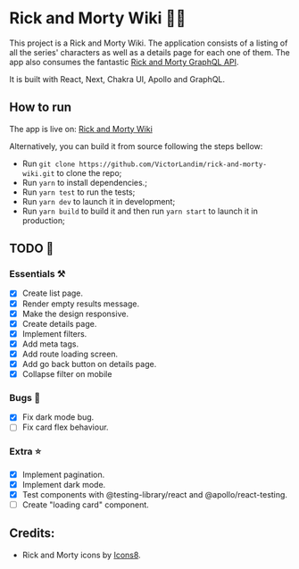 # Rick and Morty Wiki 🧪💥

This project is a Rick and Morty Wiki. The application consists of a listing of all the series' characters as well as a details page for each one of them. The app also consumes the fantastic [Rick and Morty GraphQL API](https://rickandmortyapi.com/graphql).

It is built with React, Next, Chakra UI, Apollo and GraphQL.

## How to run

The app is live on: [Rick and Morty Wiki](https://rick-n-morty-wiki.netlify.com/)

Alternatively, you can build it from source following the steps bellow:

- Run `git clone https://github.com/VictorLandim/rick-and-morty-wiki.git` to clone the repo;
- Run `yarn` to install dependencies.;
- Run `yarn test` to run the tests;
- Run `yarn dev` to launch it in development;
- Run `yarn build` to build it and then run `yarn start` to launch it in production;

## TODO 🎯

### Essentials ⚒

- [x] Create list page.
- [x] Render empty results message.
- [x] Make the design responsive.
- [x] Create details page.
- [x] Implement filters.
- [x] Add meta tags.
- [x] Add route loading screen.
- [x] Add go back button on details page.
- [x] Collapse filter on mobile

### Bugs 🐛

- [x] Fix dark mode bug.
- [ ] Fix card flex behaviour.

### Extra ⭐

- [x] Implement pagination.
- [x] Implement dark mode.
- [x] Test components with @testing-library/react and @apollo/react-testing.
- [ ] Create "loading card" component.

## Credits:

- Rick and Morty icons by [Icons8](https://icons8.com).
